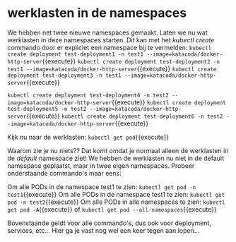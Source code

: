 
# werklasten in de namespaces
We hebben net twee nieuwe namespaces gemaakt. Laten we nu wat werklasten in deze namespaces starten. Dit kan met het *kubectl create* commando door er expliciet een namespace bij te vermelden:
`kubectl create deployment test-deployment1 -n test1 --image=katacoda/docker-http-server`{{execute}}
`kubectl create deployment test-deployment2 -n test1 --image=katacoda/docker-http-server`{{execute}}
`kubectl create deployment test-deployment3 -n test1 --image=katacoda/docker-http-server`{{execute}}

`kubectl create deployment test-deployment4 -n test2 --image=katacoda/docker-http-server`{{execute}}
`kubectl create deployment test-deployment5 -n test2 --image=katacoda/docker-http-server`{{execute}}
`kubectl create deployment test-deployment6 -n test2 --image=katacoda/docker-http-server`{{execute}}

Kijk nu naar de werklasten: `kubectl get pod`{{execute}}

Waarom zie je nu niets?? Dat komt omdat je normaal alleen de werklasten in de *default* namespace ziet! We hebben de werklasten nu niet in de default namespace geplaatst, maar in twee eigen namespaces. Probeer onderstaande commando's maar eens:

Om alle PODs in de namespace test1 te zien: `kubectl get pod -n test1`{{execute}}
Om alle PODs in de namespace test1 te zien: `kubectl get pod -n test2`{{execute}}
Om alle PODs in alle namespaces te zien: `kubectl get pod -A`{{execute}} of `kubectl get pod --all-namespaces`{{execute}}

Bovenstaande geldt voor alle commando's, dus ook voor deployment, services, etc... Hier ga je vast nog wel een keer tegen aan lopen...
